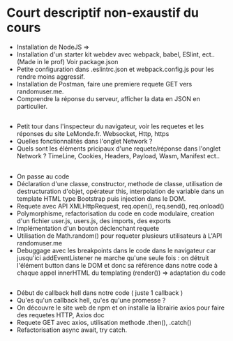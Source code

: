# Court descriptif non-exaustif du cours

- Installation de NodeJS =>
- Installation d'un starter kit webdev avec webpack, babel, ESlint, ect..(Made in le prof) Voir package.json
- Petite configuration dans .eslintrc.json et webpack.config.js pour les rendre moins aggressif.
- Installation de Postman, faire une premiere requete GET vers randomuser.me.
- Comprendre la réponse du serveur, afficher la data en JSON en particulier.

## 

- Petit tour dans l'inspecteur du navigateur, voir les requetes et les réponses du site LeMonde.fr. Websocket, Http, https
- Quelles fonctionnalités dans l'onglet Network ? 
- Quels sont les éléments pricipaux d'une requete/réponse dans l'onglet Network ?  TimeLine, Cookies, Headers, Payload, Wasm, Manifest ect..

##

- On passe au code
- Déclaration d'une classe, constructor, methode de classe, utilisation de destructuration d'objet, opérateur this, interpolation de variable
  dans un template HTML type Bootstrap puis injection dans le DOM.
- Requete avec API XMLHttpRequest, req.open(), req.send(), req.onload()
- Polymorphisme, refactorisation du code en code modulaire, creation d'un fichier user.js, users.js, des imports, des exports
- Implémentation d'un bouton déclenchant requete
- Utilisation de Math.random() pour requeter plusieurs utilisateurs à L'API randomuser.me
- Debuggage avec les breakpoints dans le code dans le navigateur car jusqu'ici addEventListener ne marche qu'une seule fois : on détruit 
  l'élément button dans le DOM et donc sa référence dans notre code à chaque appel innerHTML du templating (render()) => adaptation du code

##

- Début de callback hell dans notre code ( juste 1 callback )
- Qu'es qu'un callback hell, qu'es qu'une promesse ?
- On découvre le site web de npm et on installe la librairie axios pour faire des requetes HTTP, Axios doc
- Requete GET avec axios, utilisation methode .then(), .catch()
- Refactorisation async await, try catch.

##
